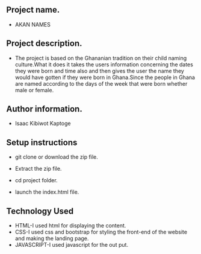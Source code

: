## Project name.
- AKAN NAMES
## Project description.
- The project is based on the Ghananian tradition on their child naming culture.What it does it takes the users information concerning the dates they were born and time also and then gives the user the name they would have gotten if they were born in Ghana.Since the people in Ghana are named according to the days of the week that were born whether male or female.  
## Author information.
 - Isaac Kibiwot Kaptoge
## Setup instructions 
 - git clone or download the zip file.

 - Extract the zip file.

 - cd project folder.

 - launch the index.html file.

## Technology Used
 - HTML-I used html for displaying the content.
 - CSS-I used css and bootstrap for styling the front-end of the website and making the landing page.
 - JAVASCRIPT-I used javascript for the out put.
